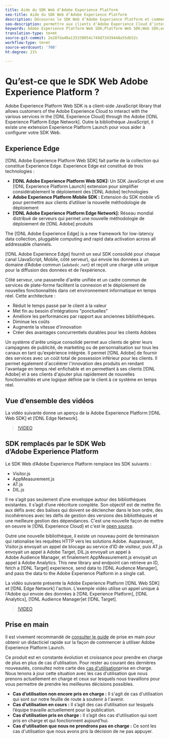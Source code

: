 ```yaml
---
title: Aide du SDK Web d’Adobe Experience Platform
seo-title: Aide du SDK Web d’Adobe Experience Platform
description: Découvrez le SDK Web d’Adobe Experience Platform et comment l’utiliser.
seo-description: permettre aux clients d’Adobe Experience Cloud d’interagir avec les différents services dans Experience Cloud. 
keywords: Adobe Experience Platform Web SDK;Platform Web SDK;Web SDK;edge;Visitor.js;AppMeasurement.js;AT.js;DIL.js;web sdk;SDK;web SDK;Launch;launch
translation-type: tm+mt
source-git-commit: 2e28fda40a135330054c749d73439448a55db52c
workflow-type: tm+mt
source-wordcount: '708'
ht-degree: 21%

---
```



# Qu’est-ce que le SDK Web Adobe Experience Platform ?

Adobe Experience Platform Web SDK is a client-side JavaScript library that allows customers of the Adobe Experience Cloud to interact with the various services in the [!DNL Experience Cloud] through the Adobe [!DNL Experience Platform Edge Network]. Outre la bibliothèque JavaScript, il existe une extension [](https://docs.adobe.com/content/help/fr-FR/launch/using/extensions-ref/adobe-extension/aep-extension/overview.html) Experience Platform Launch pour vous aider à configurer votre SDK Web.

## Experience Edge

[!DNL Adobe Experience Platform Web SDK] fait partie de la collection qui constitue Experience Edge. Experience Edge est constitué de trois technologies :

* **[!DNL Adobe Experience Platform Web SDK]:** Un SDK JavaScript et une [!DNL Experience Platform Launch] extension pour simplifier considérablement le déploiement des [!DNL Adobe] technologies
* **Adobe Experience Platform Mobile SDK :** Extension du SDK mobile v5 pour permettre aux clients d’utiliser la nouvelle méthodologie de déploiement
* **[!DNL Adobe Experience Platform Edge Network]:** Réseau mondial distribué de serveurs qui permet une nouvelle méthodologie de déploiement de [!DNL Adobe] produits

The [!DNL Adobe Experience Edge] is a new framework for low-latency data collection, pluggable computing and rapid data activation across all addressable channels.

[!DNL Adobe Experience Edge] fournit un seul SDK consolidé pour chaque canal (JavaScript, Mobile, côté serveur), qui envoie les données à un domaine d’Adobe commun (`adobedc.net`) et reçoit une charge utile unique pour la diffusion des données et de l’expérience.

Côté serveur, une passerelle d&#39;arête unifiée et un cadre commun de services de plate-forme facilitent la connexion et le déploiement de nouvelles fonctionnalités dans cet environnement informatique en temps réel.  Cette architecture :

* Réduit le temps passé par le client à la valeur
* Met fin au besoin d’intégrations &quot;ponctuelles&quot;
* Améliore les performances par rapport aux anciennes bibliothèques.
* Diminue les coûts
* Augmente la vitesse d&#39;innovation
* Créer des avantages concurrentiels durables pour les clients Adobes

Un système d&#39;arête unique consolidé permet aux clients de gérer leurs campagnes de publicité, de marketing ou de personnalisation sur tous les canaux en tant qu&#39;expérience intégrée.  Il permet [!DNL Adobe] de fournir des services avec un coût total de possession inférieur pour les clients.  Il permet également d&#39;accélérer l&#39;innovation des produits en rendant l&#39;avantage en temps réel enfichable et en permettant à ses clients [!DNL Adobe] et à ses clients d&#39;ajouter plus rapidement de nouvelles fonctionnalités et une logique définie par le client à ce système en temps réel.

## Vue d’ensemble des vidéos

La vidéo suivante donne un aperçu de la Adobe Experience Platform [!DNL Web SDK] et [!DNL Edge Network].

>[!VIDEO](https://video.tv.adobe.com/v/34141?quality=12&learn=on)

## SDK remplacés par le SDK Web d’Adobe Experience Platform

Le SDK Web d’Adobe Experience Platform remplace les SDK suivants :

* Visitor.js
* AppMeasurement.js
* AT.js
* DIL.js

Il ne s’agit pas seulement d’une enveloppe autour des bibliothèques existantes. Il s’agit d’une réécriture complète. Son objectif est de mettre fin aux défis avec des balises qui doivent se déclencher dans le bon ordre, des incohérences avec les défis de gestion des versions des bibliothèques et une meilleure gestion des dépendances. C&#39;est une nouvelle façon de mettre en oeuvre le [!DNL Experience Cloud] et c&#39;est le [open source](https://github.com/adobe/alloy).

Outre une nouvelle bibliothèque, il existe un nouveau point de terminaison qui rationalise les requêtes HTTP vers les solutions Adobe. Auparavant, Visitor.js envoyait un appel de blocage au service d’ID de visiteur, puis AT.js envoyait un appel à Adobe Target, DIL.js envoyait un appel à Adobe Audience Manager, et finalement AppMeasurement.js envoyait un appel à Adobe Analytics. This new library and endpoint can retrieve an ID, fetch a [!DNL Target] experience, send data to [!DNL Audience Manager], and pass the data to the Adobe Experience Platform in a single call.

La vidéo suivante présente la Adobe Experience Platform [!DNL Web SDK] et [!DNL Edge Network] l&#39;action. L&#39;exemple vidéo utilise un appel unique à l&#39;Adobe qui envoie des données à [!DNL Experience Platform], [!DNL Analytics], [!DNL Audience Manager]et [!DNL Target].

>[!VIDEO](https://video.tv.adobe.com/v/34148?quality=12&learn=on)

## Prise en main

Il est vivement recommandé de [consulter le guide](fundamentals/prerequisite.md) de prise en main pour obtenir un didacticiel rapide sur la façon de commencer à utiliser Adobe Experience Platform Launch.

Ce produit est en constante évolution et croissance pour prendre en charge de plus en plus de cas d&#39;utilisation. Pour rester au courant des dernières nouveautés, consultez notre carte des [cas d&#39;utilisation](https://github.com/adobe/alloy/projects/5)prise en charge. Nous tenons à jour cette situation avec les cas d&#39;utilisation que nous prenons actuellement en charge et ceux sur lesquels nous travaillons pour vous permettre de prendre les meilleures décisions possibles.

* **Cas d’utilisation non encore pris en charge :** Il s&#39;agit de cas d&#39;utilisation qui sont sur notre feuille de route à soutenir à l&#39;avenir.
* **Cas d’utilisation en cours :** Il s’agit des cas d’utilisation sur lesquels l’équipe travaille actuellement pour la publication.
* **Cas d’utilisation pris en charge :** Il s’agit des cas d’utilisation qui sont pris en charge et qui fonctionnent aujourd’hui.
* **Cas d&#39;utilisation que nous ne prendrons pas en charge :** Ce sont les cas d&#39;utilisation que nous avons pris la décision de ne pas appuyer.
